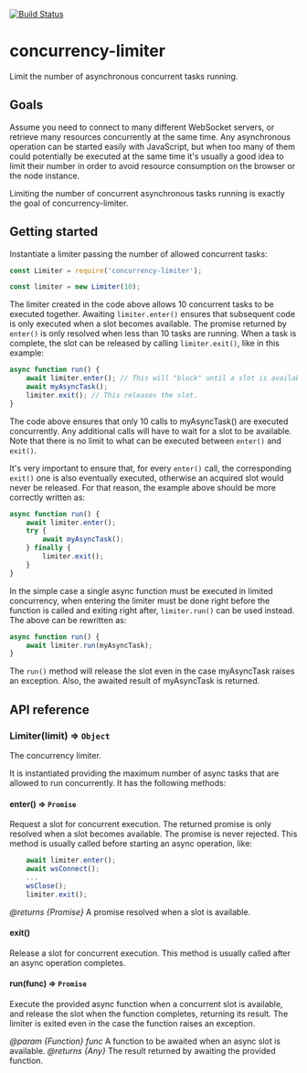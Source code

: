 [![Build Status](https://travis-ci.org/juju/concurrency-limiter.svg?branch=master)](https://travis-ci.org/juju/concurrency-limiter)

# concurrency-limiter

Limit the number of asynchronous concurrent tasks running.

## Goals

Assume you need to connect to many different WebSocket servers, or retrieve
many resources concurrently at the same time. Any asynchronous operation can be
started easily with JavaScript, but when too many of them could potentially be
executed at the same time it's usually a good idea to limit their number in
order to avoid resource consumption on the browser or the node instance.

Limiting the number of concurrent asynchronous tasks running is exactly the
goal of concurrency-limiter.

## Getting started

Instantiate a limiter passing the number of allowed concurrent tasks:
```javascript
const Limiter = require('concurrency-limiter');

const limiter = new Limiter(10);
```
The limiter created in the code above allows 10 concurrent tasks to be executed
together. Awaiting `limiter.enter()` ensures that subsequent code is only
executed when a slot becomes available. The promise returned by `enter()` is
only resolved when less than 10 tasks are running. When a task is complete,
the slot can be released by calling `limiter.exit()`, like in this example:
```javascript
async function run() {
    await limiter.enter(); // This will "block" until a slot is available.
    await myAsyncTask();
    limiter.exit(); // This releases the slot.
}
```
The code above ensures that only 10 calls to myAsyncTask() are executed
concurrently. Any additional calls will have to wait for a slot to be
available. Note that there is no limit to what can be executed between
`enter()` and `exit()`.

It's very important to ensure that, for every `enter()` call, the corresponding
`exit()` one is also eventually executed, otherwise an acquired slot would
never be released. For that reason, the example above should be more correctly
written as:
```javascript
async function run() {
    await limiter.enter();
    try {
        await myAsyncTask();
    } finally {
        limiter.exit();
    }
}
```
In the simple case a single async function must be executed in limited
concurrency, when entering the limiter must be done right before the function
is called and exiting right after, `limiter.run()` can be used instead.
The above can be rewritten as:
```javascript
async function run() {
    await limiter.run(myAsyncTask);
}
```
The `run()` method will release the slot even in the case myAsyncTask raises an
exception. Also, the awaited result of myAsyncTask is returned.

## API reference

### Limiter(limit) ⇒ `Object`

The concurrency limiter.

It is instantiated providing the maximum number of async tasks that are allowed
to run concurrently.
It has the following methods:

#### enter() ⇒ `Promise`

Request a slot for concurrent execution. The returned promise is only resolved
when a slot becomes available. The promise is never rejected.
This method is usually called before starting an async operation, like:
```javascript
    await limiter.enter();
    await wsConnect();
    ...
    wsClose();
    limiter.exit();
```

*@returns {Promise}* A promise resolved when a slot is available.

#### exit()

Release a slot for concurrent execution. This method is usually called after an
async operation completes.

#### run(func) ⇒ `Promise`

Execute the provided async function when a concurrent slot is available, and
release the slot when the function completes, returning its result.
The limiter is exited even in the case the function raises an exception.

*@param {Function} func* A function to be awaited when an async slot is
    available.
*@returns {Any}* The result returned by awaiting the provided function.
